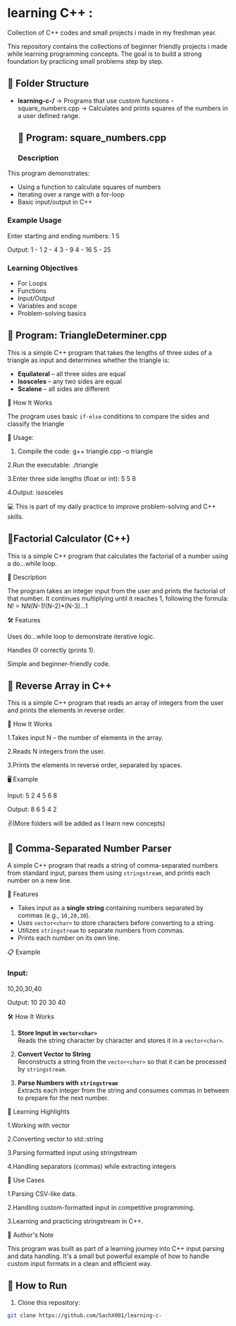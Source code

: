 # learning C++ :
Collection of C++ codes and small projects i made in my freshman year.

This repository contains the collections of beginner friendly projects i made while learning programming concepts.
The goal is to build a strong foundation by practicing small problems step by step. 

## 📂 Folder Structure

- **learning-c-/** → Programs that use custom functions
  -square_numbers.cpp → Calculates and prints squares of the numbers in a user defined range.
  ## 🚀 Program: square_numbers.cpp

  ### Description
This program demonstrates:
- Using a function to calculate squares of numbers
- Iterating over a range with a for-loop
- Basic input/output in C++

### Example Usage
Enter starting and ending numbers:
1 5

Output:
1 - 1
2 - 4
3 - 9
4 - 16
5 - 25

### Learning Objectives
- For Loops
- Functions
- Input/Output
- Variables and scope
- Problem-solving basics


## 🚀 Program: TriangleDeterminer.cpp
This is a simple C++ program that takes the lengths of three sides of a triangle as input and determines whether the triangle is:

- **Equilateral** – all three sides are equal  
- **Isosceles** – any two sides are equal  
- **Scalene** – all sides are different  

 📌 How It Works

The program uses basic `if-else` conditions to compare the sides and classify the triangle

🚀 Usage:
1. Compile the code:
   g++ triangle.cpp -o triangle

2.Run the executable:
 ./triangle

3.Enter three side lengths (float or int):
 5 5 8

4.Output:
 isosceles

💻 This is part of my daily practice to improve problem-solving and C++ skills.


## 🚀Factorial Calculator (C++)

This is a simple C++ program that calculates the factorial of a number using a do...while loop.

📜 Description

The program takes an integer input from the user and prints the factorial of that number.
It continues multiplying until it reaches 1, following the formula:
N! = N*N(N-1)*(N-2)*(N-3)...1

🛠️ Features

Uses do...while loop to demonstrate iterative logic.

Handles 0! correctly (prints 1).

Simple and beginner-friendly code.


## 🚀 Reverse Array in C++

This is a simple C++ program that reads an array of integers from the user and prints the elements in reverse order.

📖 How It Works

 1.Takes input N – the number of elements in the array.

 2.Reads N integers from the user.

 3.Prints the elements in reverse order, separated by spaces.

 🖥️ Example

   Input:
   5
   2 4 5 6 8

   Output:
   8 6 5 4 2

✌️(More folders will be added as I learn new concepts)


## 🚀 Comma-Separated Number Parser

A simple C++ program that reads a string of comma-separated numbers from standard input, parses them using `stringstream`, and prints each number on a new line.

 🚀 Features
- Takes input as a **single string** containing numbers separated by commas (e.g., `10,20,30`).
- Uses `vector<char>` to store characters before converting to a string.
- Utilizes `stringstream` to separate numbers from commas.
- Prints each number on its own line.

 📋 Example
### Input:
10,20,30,40

 Output:
10
20
30
40

 🛠️ How It Works
  1. **Store Input in `vector<char>`**  
   Reads the string character by character and stores it in a `vector<char>`.

  2. **Convert Vector to String**  
   Reconstructs a string from the `vector<char>` so that it can be processed by `stringstream`.

  3. **Parse Numbers with `stringstream`**  
   Extracts each integer from the string and consumes commas in between to prepare for the next number.

 🎯 Learning Highlights

   1.Working with vector<char>

   2.Converting vector<char> to std::string

   3.Parsing formatted input using stringstream

   4.Handling separators (commas) while extracting integers

 📂 Use Cases

  1.Parsing CSV-like data.

  2.Handling custom-formatted input in competitive programming.

  3.Learning and practicing stringstream in C++.

 🧠 Author's Note

   This program was built as part of a learning journey into C++ input parsing and data handling. It's a small but powerful example of how to handle custom input formats in a clean and efficient way.



## 🚀 How to Run

1. Clone this repository:
```bash
git clone https://github.com/SachX001/learning-c-

